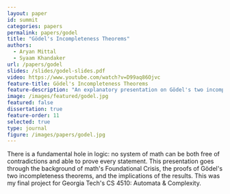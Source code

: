 ```yaml
---
layout: paper
id: summit
categories: papers
permalink: papers/godel
title: "Gödel's Incompleteness Theorems"
authors:
  - Aryan Mittal
  - Syaam Khandaker
url: /papers/godel
slides: /slides/godel-slides.pdf
video: https://www.youtube.com/watch?v=D99aq86Ojvc
feature-title: Gödel's Incompleteness Theorems
feature-description: "An explanatory presentation on Gödel's two incompleteness theorems."
image: /images/featured/godel.jpg
featured: false
dissertation: true
feature-order: 11
selected: true
type: journal
figure: /images/papers/godel.jpg
---
```


There is a fundamental hole in logic: no system of math can be both free of contradictions and able to prove every statement. This presentation goes through the background of math's Foundational Crisis, the proofs of Gödel's two incompleteness theorems, and the implications of the results. This was my final project for Georgia Tech's CS 4510: Automata & Complexity.